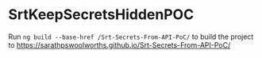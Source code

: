 # SrtKeepSecretsHiddenPOC

Run `ng build --base-href /Srt-Secrets-From-API-PoC/` to build the project to https://sarathpswoolworths.github.io/Srt-Secrets-From-API-PoC/
